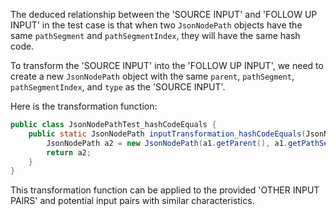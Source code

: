 The deduced relationship between the 'SOURCE INPUT' and 'FOLLOW UP INPUT' in the test case is that when two `JsonNodePath` objects have the same `pathSegment` and `pathSegmentIndex`, they will have the same hash code.

To transform the 'SOURCE INPUT' into the 'FOLLOW UP INPUT', we need to create a new `JsonNodePath` object with the same `parent`, `pathSegment`, `pathSegmentIndex`, and `type` as the 'SOURCE INPUT'.

Here is the transformation function:

```java
public class JsonNodePathTest_hashCodeEquals {
    public static JsonNodePath inputTransformation_hashCodeEquals(JsonNodePath a1)  {
        JsonNodePath a2 = new JsonNodePath(a1.getParent(), a1.getPathSegment(), a1.getPathSegmentIndex(), a1.getType());
        return a2;
    }
}
```

This transformation function can be applied to the provided 'OTHER INPUT PAIRS' and potential input pairs with similar characteristics.